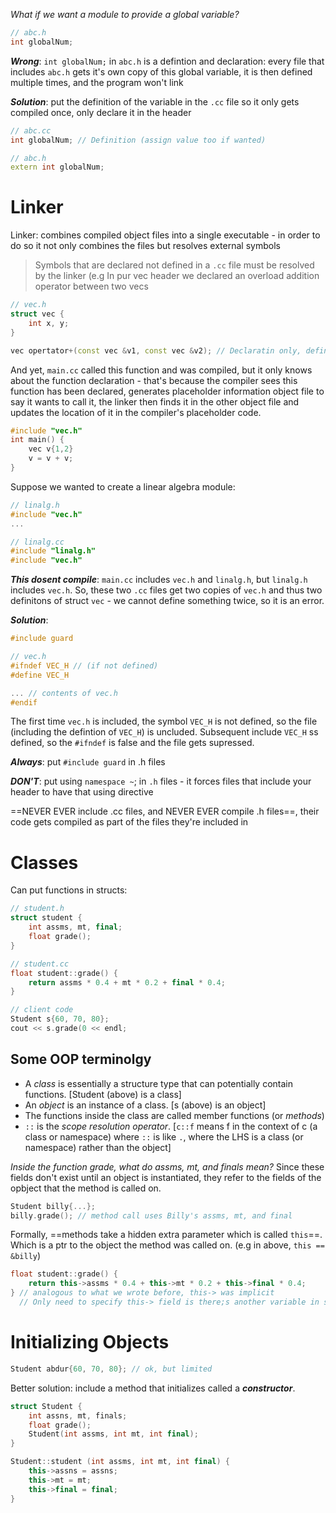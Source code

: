 *What if we want a module to provide a global variable?*

``` c++
// abc.h
int globalNum; 
```
***Wrong***: `int globalNum;` in `abc.h` is a defintion and declaration:  every file that includes `abc.h` gets it's own copy of this global variable, it is then defined multiple times, and the program won't link  

***Solution***: put the definition of the variable in the `.cc` file so it only gets compiled once, only declare it in the header

``` c++
// abc.cc
int globalNum; // Definition (assign value too if wanted) 

// abc.h
extern int globalNum; 
```

# Linker 
Linker: combines compiled object files into a single executable - in order to do so it not only combines the files but resolves external symbols 

> Symbols that are declared not defined in a `.cc` file must be resolved by the linker (e.g In pur vec header we declared an overload addition operator between two vecs 

``` c++
// vec.h
struct vec {
	int x, y; 
}

vec opertator+(const vec &v1, const vec &v2); // Declaratin only, defintioon n vec.cc
```

And yet, `main.cc` called this function and was compiled, but it only knows about the function declaration - that's because the compiler sees this function has been declared, generates placeholder information object file to say it wants to call it, the linker then finds it in the other object file and updates the location of it in the compiler's placeholder code. 

``` c++
#include "vec.h"
int main() {
	vec v{1,2}
	v = v + v; 
}
```

Suppose we wanted to create a linear algebra module: 

``` c++
// linalg.h
#include "vec.h"
...

// linalg.cc
#include "linalg.h"
#include "vec.h"
```

***This dosent compile***: `main.cc` includes `vec.h` and `linalg.h`, but `linalg.h` includes `vec.h`. So, these two `.cc` files get two copies of `vec.h` and thus two definitons of struct    `vec` - we cannot define something twice, so it is an error.

***Solution***: 

```c++
#include guard 

// vec.h 
#ifndef VEC_H // (if not defined) 
#define VEC_H

... // contents of vec.h
#endif 
``` 

The first time `vec.h` is included, the symbol `VEC_H` is not defined, so the file (including the defintion of `VEC_H`) is uncluded. Subsequent include `VEC_H` ss defined, so the `#ifndef` is false and the file gets supressed. 

***Always***: put `#include guard` in .h files

***DON'T***: put using `namespace ~`; in `.h` files - it forces files that include your header to have that using directive 

==NEVER EVER include .cc files, and NEVER EVER compile .h files==, their code gets compiled as part of the files they're included in 

# Classes 

Can put functions in structs: 

``` c++
// student.h 
struct student {
	int assms, mt, final; 
	float grade(); 
}

// student.cc
float student::grade() {
	return assms * 0.4 + mt * 0.2 + final * 0.4; 
}

// client code 
Student s{60, 70, 80}; 
cout << s.grade(0 << endl; 
```

## Some OOP terminolgy

- A *class* is essentially a structure type that can potentially contain functions. [Student (above) is a class]
- An *object* is an instance of a class. [s (above) is an object]
- The functions inside the class are called member functions (or *methods*) 
- `::` is the *scope resolution operator*. [`c::f` means f in the context of c (a class or namespace) where `::` is like `.`, where the LHS is a class (or namespace) rather than the object]

*Inside the function grade, what do assms, mt, and finals mean?* Since these fields don't exist until an object is instantiated, they refer to the fields of the opbject that the method is called on. 

```c++
Student billy{...}; 
billy.grade(); // method call uses Billy's assms, mt, and final 
```

Formally, ==methods take a hidden extra parameter which is called `this`==. Which is a ptr to the object the method was called on. (e.g in above, `this == &billy`) 

``` c++
float student::grade() {
	return this->assms * 0.4 + this->mt * 0.2 + this->final * 0.4; 
} // analogous to what we wrote before, this-> was implicit
  // Only need to specify this-> field is there;s another variable in scope with that in a name, e,g a parameter
```

# Initializing Objects 

``` c++
Student abdur{60, 70, 80}; // ok, but limited 
```

Better solution: include a method that initializes called a ***constructor***. 

``` c++
struct Student {
	int assns, mt, finals; 
	float grade(); 
	Student(int assms, int mt, int final); 
}

Student::student (int assms, int mt, int final) {
	this->assns = assns; 
	this->mt = mt; 
	this->final = final; 
}
```


